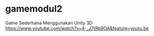 # gamemodul2
Game Sederhana Menggunakan Unity 3D
<br/> https://www.youtube.com/watch?v=4-_J7tRb9OA&feature=youtu.be
